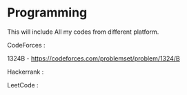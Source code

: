 # Programming

This will include All my codes from different platform.

CodeForces :

1324B - https://codeforces.com/problemset/problem/1324/B


Hackerrank :


LeetCode :

